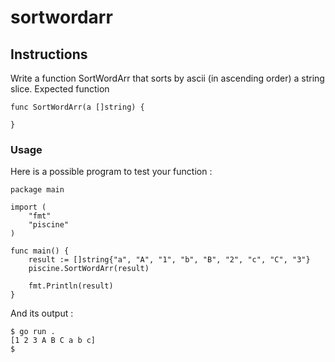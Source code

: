 # sortwordarr

## Instructions

Write a function SortWordArr that sorts by ascii (in ascending order) a string slice.
Expected function
```
func SortWordArr(a []string) {

}
```
### Usage

Here is a possible program to test your function :
```
package main

import (
	"fmt"
	"piscine"
)

func main() {
	result := []string{"a", "A", "1", "b", "B", "2", "c", "C", "3"}
	piscine.SortWordArr(result)

	fmt.Println(result)
}
```
And its output :
```
$ go run .
[1 2 3 A B C a b c]
$
```